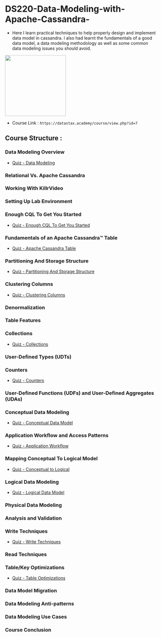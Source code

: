 # DS220-Data-Modeling-with-Apache-Cassandra-
- Here I learn practical techniques to help properly design and implement data model in cassandra. I also had learnt the fundamentals of a good data model, a data modeling methodology as well as some common data modeling issues you should avoid.

<centre> 
  <img src = "https://datastax.academy/pluginfile.php/153/badges/badgeimage/5/f1?refresh=3718" height = 200>
</centre>


- Course Link : `https://datastax.academy/course/view.php?id=7`


## Course Structure : 

### Data Modeling Overview
- [Quiz - Data Modeling](#quiz---data-modeling)

### Relational Vs. Apache Cassandra

### Working With KillrVideo

### Setting Up Lab Environment

### Enough CQL To Get You Started
- [Quiz - Enough CQL To Get You Started](#quiz---enough-cql-to-get-you-started)

### Fundamentals of an Apache Cassandra™ Table
- [Quiz - Apache Cassandra Table](#quiz---apache-cassandra-table)

### Partitioning And Storage Structure
- [Quiz - Partitioning And Storage Structure](#quiz---partitioning-and-storage-structure)

### Clustering Columns
- [Quiz - Clustering Columns](#quiz---clustering-columns)

### Denormalization

### Table Features

### Collections
- [Quiz - Collections](#quiz---collections)

### User-Defined Types (UDTs)

### Counters
- [Quiz - Counters](#quiz---counters)

### User-Defined Functions (UDFs) and User-Defined Aggregates (UDAs)

### Conceptual Data Modeling
- [Quiz - Conceptual Data Model](#quiz---conceptual-data-model)

### Application Workflow and Access Patterns
- [Quiz - Application Workflow](#quiz---application-workflow)

### Mapping Conceptual To Logical Model
- [Quiz - Conceptual to Logical](#quiz---conceptual-to-logical)

### Logical Data Modeling
- [Quiz - Logical Data Model](#quiz---logical-data-model)

### Physical Data Modeling

### Analysis and Validation

### Write Techniques
- [Quiz - Write Techniques](#quiz---write-techniques)

### Read Techniques

### Table/Key Optimizations
- [Quiz - Table Optimizations](#quiz---table-optimizations)

### Data Model Migration

### Data Modeling Anti-patterns

### Data Modeling Use Cases

### Course Conclusion


